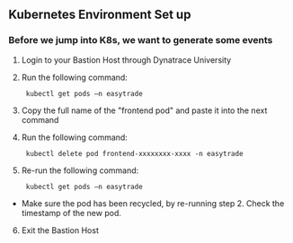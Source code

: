 ## Kubernetes Environment Set up

### Before we jump into K8s, we want to generate some events​

1. Login to your Bastion Host through Dynatrace University​
2. Run the following command:

    
        kubectl get pods –n easytrade​
        

3. Copy the full name of the "frontend pod" and paste it into the next command​
4. Run the following command: 


        kubectl delete pod frontend-xxxxxxxx-xxxx -n easytrade​


5. Re-run the following command: 


        kubectl get pods –n easytrade  ​

    
* Make sure the pod has been recycled, by re-running step 2. Check the timestamp of the new pod. 

6. Exit the Bastion Host 

